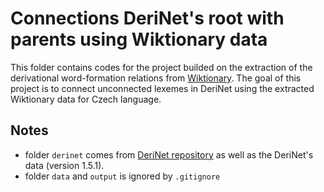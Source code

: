 # Connections DeriNet's root with parents using Wiktionary data
This folder contains codes for the project builded on the extraction of the derivational word-formation relations from [Wiktionary](https://www.wiktionary.org/). The goal of this project is to connect unconnected lexemes in DeriNet using the extracted Wiktionary data for Czech language.

## Notes
- folder `derinet` comes from [DeriNet repository](https://github.com/vidraj/derinet) as well as the DeriNet's data (version 1.5.1).
- folder `data` and `output` is ignored by `.gitignore`
